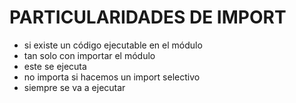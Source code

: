 # PARTICULARIDADES DE IMPORT

- si existe un código ejecutable en el módulo
- tan solo con importar el módulo
- este se ejecuta
- no importa si hacemos un import selectivo
- siempre se va a ejecutar